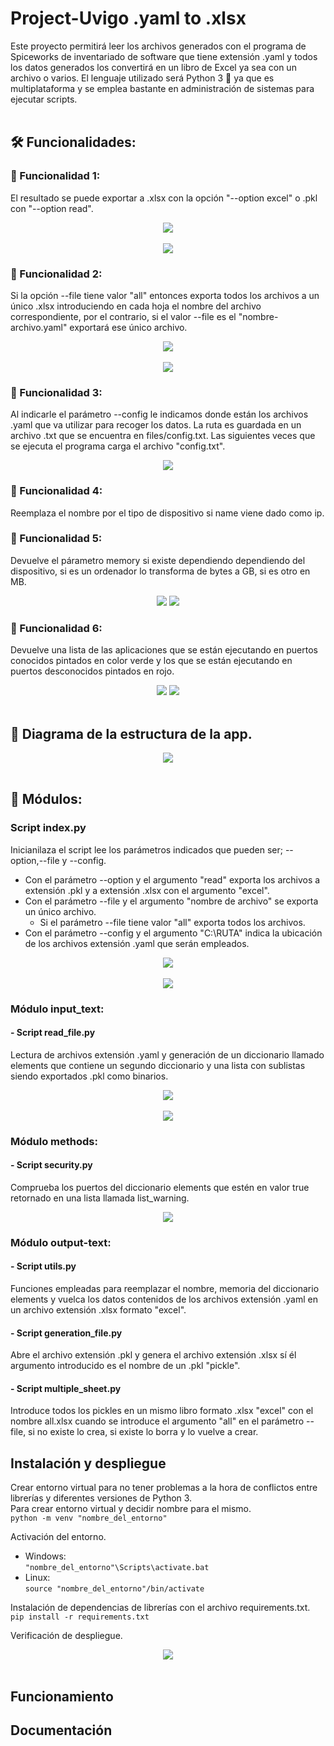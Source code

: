 # Project-Uvigo .yaml to .xlsx

Este proyecto permitirá leer los archivos generados con el programa de Spiceworks de inventariado de software que tiene extensión .yaml y todos los datos generados los convertirá en un libro de Excel ya sea con un archivo o varios.
El lenguaje utilizado será Python 3 🐍 ya que es multiplataforma y se emplea bastante en administración de sistemas para ejecutar scripts.
<br/>
<br/>
## 🛠️ Funcionalidades:

### 🔨 Funcionalidad 1: 
El resultado se puede exportar a .xlsx con la opción "--option excel" o .pkl con "--option read".

<div align="center">
  <img src="https://github.com/DavidMartinezLosada/project-Uvigo/assets/128867870/b1e34e64-c10d-40c5-b32b-4d17b9894401">
  <br/>
  <br/>
  <img src="https://github.com/DavidMartinezLosada/project-Uvigo/assets/128867870/5c201ac7-f92f-40bc-b5b0-87eec1565170">
</div>

### 🔨 Funcionalidad 2: 
Si la opción --file tiene valor "all" entonces exporta todos los archivos a un único .xlsx introduciendo en cada hoja el nombre del archivo correspondiente, por el contrario, si el valor --file es el "nombre-archivo.yaml" exportará ese único archivo.

<div align="center">
  <img src="https://github.com/DavidMartinezLosada/project-Uvigo/assets/128867870/b2cf27e2-bc0e-407c-b62a-6b2577e2eee0">
  <br/>
  <br/>
  <img src="https://github.com/DavidMartinezLosada/project-Uvigo/assets/128867870/f96c975a-3f93-4082-8f15-ddc03bb44769">
</div>

### 🔨 Funcionalidad 3: 
Al indicarle el parámetro --config le indicamos donde están los archivos .yaml que va utilizar para recoger los datos. La ruta es guardada en un archivo .txt que se encuentra en files/config.txt. Las siguientes veces que se ejecuta el programa carga el archivo "config.txt".

<div align="center">
  <img src="https://github.com/DavidMartinezLosada/project-Uvigo/assets/128867870/5e8cfb53-5562-47b7-a12a-d67e4f99469e">
</div>

### 🔨 Funcionalidad 4: 
Reemplaza el nombre por el tipo de dispositivo si name viene dado como ip.

### 🔨 Funcionalidad 5: 
Devuelve el párametro memory si existe dependiendo dependiendo del dispositivo, si es un ordenador lo transforma de bytes a GB, si es otro en MB.

<div align="center">
  <img src="https://github.com/DavidMartinezLosada/project-Uvigo/assets/128867870/c1c6a333-e687-4121-aec9-8bff400baeef">
  <img src="https://github.com/DavidMartinezLosada/project-Uvigo/assets/128867870/a7f5bd88-5b15-434f-a527-0c29ae91db47">
</div>

### 🔨 Funcionalidad 6: 
Devuelve una lista de las aplicaciones que se están ejecutando en puertos conocidos pintados en color verde y los que se están ejecutando en puertos desconocidos pintados en rojo.

<div align="center">
  <img src="https://github.com/DavidMartinezLosada/project-Uvigo/assets/128867870/c01d2ecf-800a-4af1-90f3-ac8a615f5761">
  <img src="https://github.com/DavidMartinezLosada/project-Uvigo/assets/128867870/bcbcb09a-4b49-4f1b-bb5b-187a4927ead3">
</div>
<br/>

## 📂 Diagrama de la estructura de la app.
<div align="center">
  <img src="https://github.com/DavidMartinezLosada/project-Uvigo/assets/128867870/11f09cf7-f128-47b9-b1ed-b7273282b93c">
</div>
<br/>

## 🔧 Módulos:

### Script index.py
Inicianilaza el script lee los parámetros indicados que pueden ser; --option,--file y --config.
- Con el parámetro --option y el argumento "read" exporta los archivos a extensión .pkl y a extensión .xlsx con el argumento "excel".
- Con el parámetro --file y el argumento "nombre de archivo" se exporta un único archivo.
  - Si el parámetro --file tiene valor "all" exporta todos los archivos.
- Con el parámetro --config y el argumento "C:\RUTA" indica la ubicación de los archivos extensión .yaml que serán empleados.
<div align="center">
  <img src="https://github.com/DavidMartinezLosada/project-Uvigo/assets/128867870/799cf66b-fce7-4427-a596-afc77c2a2a40">
  <br/>
  <br/>
  <img src="https://github.com/DavidMartinezLosada/project-Uvigo/assets/128867870/b5be0560-9ac8-4f2e-a43a-73adee8bdf77">
</div>

### Módulo input_text: 
#### - Script read_file.py
Lectura de archivos extensión .yaml y generación de un diccionario llamado elements que contiene un segundo diccionario y una lista con sublistas siendo exportados .pkl como binarios.
<div align="center">
  <img src="https://github.com/DavidMartinezLosada/project-Uvigo/assets/128867870/4e63657e-6c6d-4988-a6ba-2a09b0f5e551">
  <br/>
  <br/>
  <img src="https://github.com/DavidMartinezLosada/project-Uvigo/assets/128867870/5d1231e3-d881-4f0c-9120-a32b16b01d6b">
</div>

### Módulo methods: 
#### - Script security.py
Comprueba los puertos del diccionario elements que estén en valor true retornado en una lista llamada list_warning.
<div align="center">
  <img src="https://github.com/DavidMartinezLosada/project-Uvigo/assets/128867870/14f63d27-ad4c-4714-975b-5ce96b1f70f8">
</div>

### Módulo output-text:
#### - Script utils.py
Funciones empleadas para reemplazar el nombre, memoria del diccionario elements y vuelca los datos contenidos de los archivos extensión .yaml en un archivo extensión .xlsx formato "excel".
#### - Script generation_file.py
Abre el archivo extensión .pkl y genera el archivo extensión .xlsx sí él argumento introducido es el nombre de un .pkl "pickle".
#### - Script multiple_sheet.py
Introduce todos los pickles en un mismo libro formato .xlsx "excel" con el nombre all.xlsx cuando se introduce el argumento "all" en el parámetro --file, si no existe lo crea, si existe lo borra y lo vuelve a crear.
<br/>

## Instalación y despliegue
Crear entorno virtual para no tener problemas a la hora de conflictos entre librerías y diferentes versiones de Python 3.<br/>
Para crear entorno virtual y decidir nombre para el mismo.<br/>
`python -m venv "nombre_del_entorno"`<br/>

Activación del entorno.<br/>
- Windows:<br/>
`"nombre_del_entorno"\Scripts\activate.bat`<br/>
- Linux:<br/>
`source "nombre_del_entorno"/bin/activate`<br/>

Instalación de dependencias de librerías con el archivo requirements.txt.<br/>
`pip install -r requirements.txt`

Verificación de despliegue.<br/>
<div align="center">
  <img src="https://github.com/DavidMartinezLosada/project-Uvigo/assets/128867870/11648e50-13de-43c1-a708-65d9e3ca05b5">
</div>
<br/>

## Funcionamiento

## Documentación
